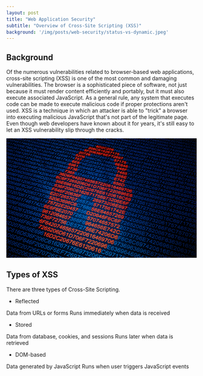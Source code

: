 ```yaml
---
layout: post
title: "Web Application Security"
subtitle: "Overview of Cross-Site Scripting (XSS)"
background: '/img/posts/web-security/status-vs-dynamic.jpeg'
---
```


## Background 
Of the numerous vulnerabilities related to browser-based web applications, cross-site scripting (XSS) is one of the most common and damaging vulnerabilities. The browser is a sophisticated piece of software, not just because it must render content efficiently and portably, but it must also execute associated JavaScript. As a general rule, any system that executes code can be made to execute malicious code if proper protections aren't used. XSS is a technique in which an attacker is able to "trick" a browser into executing malicious JavaScript that's not part of the legitimate page. Even though web developers have known about it for years, it's still easy to let an XSS vulnerability slip through the cracks.


![IMDb page](/img/posts/web-security/cyber.jpeg)

## Types of XSS
There are three types of Cross-Site Scripting.

- Reflected

Data from URLs or forms
Runs immediately when data is received

- Stored

Data from database, cookies, and sessions
Runs later when data is retrieved

- DOM-based

Data generated by JavaScript
Runs when user triggers JavaScript events

